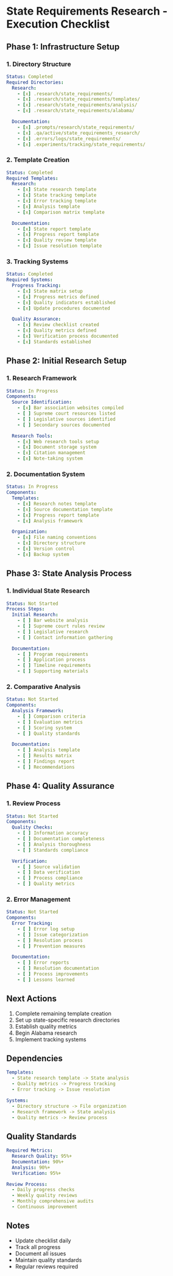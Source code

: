 # State Requirements Research - Execution Checklist

## Phase 1: Infrastructure Setup

### 1. Directory Structure
```yaml
Status: Completed
Required Directories:
  Research:
    - [x] .research/state_requirements/
    - [x] .research/state_requirements/templates/
    - [x] .research/state_requirements/analysis/
    - [x] .research/state_requirements/alabama/

  Documentation:
    - [x] .prompts/research/state_requirements/
    - [x] .qa/active/state_requirements_research/
    - [x] .errors/logs/state_requirements/
    - [x] .experiments/tracking/state_requirements/
```

### 2. Template Creation
```yaml
Status: Completed
Required Templates:
  Research:
    - [x] State research template
    - [x] State tracking template
    - [x] Error tracking template
    - [x] Analysis template
    - [x] Comparison matrix template

  Documentation:
    - [x] State report template
    - [x] Progress report template
    - [x] Quality review template
    - [x] Issue resolution template
```

### 3. Tracking Systems
```yaml
Status: Completed
Required Systems:
  Progress Tracking:
    - [x] State matrix setup
    - [x] Progress metrics defined
    - [x] Quality indicators established
    - [x] Update procedures documented

  Quality Assurance:
    - [x] Review checklist created
    - [x] Quality metrics defined
    - [x] Verification process documented
    - [x] Standards established
```

## Phase 2: Initial Research Setup

### 1. Research Framework
```yaml
Status: In Progress
Components:
  Source Identification:
    - [x] Bar association websites compiled
    - [ ] Supreme court resources listed
    - [ ] Legislative sources identified
    - [ ] Secondary sources documented

  Research Tools:
    - [x] Web research tools setup
    - [x] Document storage system
    - [x] Citation management
    - [x] Note-taking system
```

### 2. Documentation System
```yaml
Status: In Progress
Components:
  Templates:
    - [x] Research notes template
    - [x] Source documentation template
    - [x] Progress report template
    - [x] Analysis framework

  Organization:
    - [x] File naming conventions
    - [x] Directory structure
    - [x] Version control
    - [x] Backup system
```

## Phase 3: State Analysis Process

### 1. Individual State Research
```yaml
Status: Not Started
Process Steps:
  Initial Research:
    - [ ] Bar website analysis
    - [ ] Supreme court rules review
    - [ ] Legislative research
    - [ ] Contact information gathering

  Documentation:
    - [ ] Program requirements
    - [ ] Application process
    - [ ] Timeline requirements
    - [ ] Supporting materials
```

### 2. Comparative Analysis
```yaml
Status: Not Started
Components:
  Analysis Framework:
    - [ ] Comparison criteria
    - [ ] Evaluation metrics
    - [ ] Scoring system
    - [ ] Quality standards

  Documentation:
    - [ ] Analysis template
    - [ ] Results matrix
    - [ ] Findings report
    - [ ] Recommendations
```

## Phase 4: Quality Assurance

### 1. Review Process
```yaml
Status: Not Started
Components:
  Quality Checks:
    - [ ] Information accuracy
    - [ ] Documentation completeness
    - [ ] Analysis thoroughness
    - [ ] Standards compliance

  Verification:
    - [ ] Source validation
    - [ ] Data verification
    - [ ] Process compliance
    - [ ] Quality metrics
```

### 2. Error Management
```yaml
Status: Not Started
Components:
  Error Tracking:
    - [ ] Error log setup
    - [ ] Issue categorization
    - [ ] Resolution process
    - [ ] Prevention measures

  Documentation:
    - [ ] Error reports
    - [ ] Resolution documentation
    - [ ] Process improvements
    - [ ] Lessons learned
```

## Next Actions
1. Complete remaining template creation
2. Set up state-specific research directories
3. Establish quality metrics
4. Begin Alabama research
5. Implement tracking systems

## Dependencies
```yaml
Templates:
  - State research template -> State analysis
  - Quality metrics -> Progress tracking
  - Error tracking -> Issue resolution

Systems:
  - Directory structure -> File organization
  - Research framework -> State analysis
  - Quality metrics -> Review process
```

## Quality Standards
```yaml
Required Metrics:
  Research Quality: 95%+
  Documentation: 90%+
  Analysis: 90%+
  Verification: 95%+

Review Process:
  - Daily progress checks
  - Weekly quality reviews
  - Monthly comprehensive audits
  - Continuous improvement
```

## Notes
- Update checklist daily
- Track all progress
- Document all issues
- Maintain quality standards
- Regular reviews required 